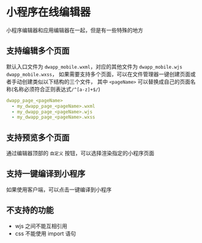 
小程序在线编辑器
===============

小程序编辑器和应用编辑器在一起，但是有一些特殊的地方

## 支持编辑多个页面

默认入口文件为 `dwapp_mobile.wxml`，对应的其他文件为 `dwapp_mobile.wjs` `dwapp_mobile.wxss`，
如果需要支持多个页面，可以在文件管理器一键创建页面或者手动创建类似以下结构的三个文件，
其中 `<pageName>` 可以替换成自己的页面名称(名称必须符合正则表达式`/^[a-z]+$/`)

```yaml
dwapp_page_<pageName>
  - my_dwapp_page_<pageName>.wxml
  - my_dwapp_page_<pageName>.wjs
  - my_dwapp_page_<pageName>.wxss
```

## 支持预览多个页面

通过编辑器顶部的 `自定义` 按钮，可以选择渲染指定的小程序页面

## 支持一键编译到小程序

如果使用客户端，可以点击一键编译到小程序

## 不支持的功能

- wjs 之间不能互相引用
- css 不能使用 import 语句
